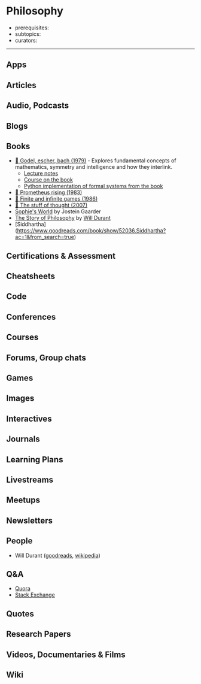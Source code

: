 # Philosophy

- prerequisites:
- subtopics:
- curators:

------

## Apps

## Articles

## Audio, Podcasts

## Blogs

## Books

- [📕 Godel, escher, bach (1979)](http://www.goodreads.com/book/show/24113.G_del_Escher_Bach) - Explores fundamental concepts of mathematics, symmetry and intelligence and how they interlink.
  - [Lecture notes](https://ocw.mit.edu/high-school/humanities-and-social-sciences/godel-escher-bach/lecture-notes/)
  - [Course on the book](https://www.youtube.com/playlist?list=PL068ES-0ca9CSIp5OPGI5RXB3k5XgYRxF)
  - [Python implementation of formal systems from the book](https://github.com/alexprengere/FormalSystems)
- [📕 Prometheus rising (1983)](http://www.goodreads.com/book/show/28597.Prometheus_Rising)
- [📕 Finite and infinite games (1986)](http://www.goodreads.com/book/show/189989.Finite_and_Infinite_Games)
- [📕 The stuff of thought (2007)](http://www.goodreads.com/book/show/373969.The_Stuff_of_Thought)
- [Sophie's World](https://www.goodreads.com/book/show/10959.Sophie_s_World?ac=1&from_search=true) by Jostein Gaarder
- [The Story of Philosophy](https://www.goodreads.com/book/show/31795.The_Story_of_Philosophy) by [Will Durant](#people)
- [Siddhartha] (https://www.goodreads.com/book/show/52036.Siddhartha?ac=1&from_search=true)

## Certifications & Assessment

## Cheatsheets

## Code

## Conferences

## Courses

## Forums, Group chats

## Games

## Images

## Interactives

## Journals

## Learning Plans

## Livestreams

## Meetups

## Newsletters

## People

- Will Durant ([goodreads](https://www.goodreads.com/author/show/16184.Will_Durant), [wikipedia](https://en.wikipedia.org/wiki/Will_Durant))

## Q&A

- [Quora](https://www.quora.com/topic/Philosophy)
- [Stack Exchange](https://philosophy.stackexchange.com)

## Quotes

## Research Papers

## Videos, Documentaries & Films

## Wiki
